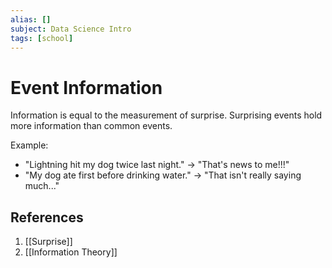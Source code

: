 ```yaml
---
alias: []
subject: Data Science Intro
tags: [school]
---
```

# Event Information


Information is equal to the measurement of surprise. Surprising events hold more information than common events.

Example:
- "Lightning hit my dog twice last night." -> "That's news to me!!!"
- "My dog ate first before drinking water." -> "That isn't really saying much..."

## References
1. [[Surprise]]
2. [[Information Theory]]